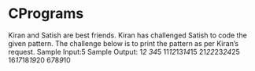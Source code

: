 # CPrograms
  Kiran and Satish are best friends. Kiran has challenged Satish to code the given pattern. The
challenge below is to print the pattern as per Kiran’s request.
Sample Input:5 Sample Output:
                1*2 *3*4*5
                11*12*13*14*15
                21*22*23*24*25
                16*17*18*19*20
                6*7*8*9*10
